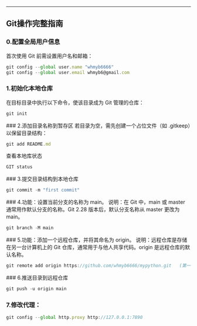 ---
## Git操作完整指南

### 0.配置全局用户信息

首次使用 Git 前需设置用户名和邮箱：
```js
git config --global user.name "whmyb6666"
git config --global user.email whmyb6@gmail.com
```

### ‌1.初始化本地仓库‌
在目标目录中执行以下命令，使该目录成为 Git 管理的仓库：
```js
git init
```

‌### 2.添加目录名称到暂存区‌
若目录为空，需先创建一个占位文件（如 .gitkeep）以保留目录结构：
```js
git add README.md
```

查看本地库状态
```js
GIT status
```


‌### 3.提交目录结构到本地仓库
```js
git commit -m "first commit"
```

‌### 4.功能‌：设置当前分支的名称为 main。
‌说明‌：在 Git 中，main 或 master 通常用作默认分支的名称。Git 2.28 版本后，默认分支名称从 master 更改为 main。
```js
git branch -M main
```

‌### 5.‌功能‌：添加一个远程仓库，并将其命名为 origin。
‌说明‌：远程仓库是存储在另一台计算机上的 Git 仓库，通常用于与他人共享代码。origin 是远程仓库的默认名称。
```js
git remote add origin https://github.com/whmyb6666/mypython.git   (第一次运行需要)
```

‌### 6.推送目录到远程仓库
```js
git push -u origin main
```

### 7.修改代理：
```js
git config --global http.proxy http://127.0.0.1:7890
```